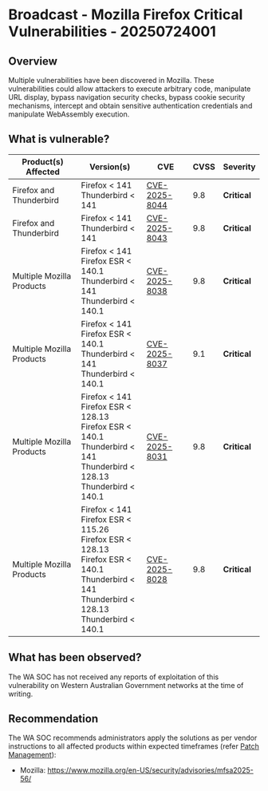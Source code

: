 # Broadcast - Mozilla Firefox Critical Vulnerabilities - 20250724001

## Overview

Multiple vulnerabilities have been discovered in Mozilla. These vulnerabilities could allow attackers to execute arbitrary code, manipulate URL display, bypass navigation security checks, bypass cookie security mechanisms, intercept and obtain sensitive authentication credentials and manipulate WebAssembly execution.

## What is vulnerable?

| Product(s) Affected       | Version(s)                                                                                                         | CVE                                                             | CVSS | Severity     |
| ------------------------- | ------------------------------------------------------------------------------------------------------------------ | --------------------------------------------------------------- | ---- | ------------ |
| Firefox and Thunderbird   | Firefox < 141 <br> Thunderbird < 141                                                                               | [CVE-2025-8044](https://nvd.nist.gov/vuln/detail/CVE-2025-8044) | 9.8  | **Critical** |
| Firefox and Thunderbird   | Firefox < 141 <br> Thunderbird < 141                                                                               | [CVE-2025-8043](https://nvd.nist.gov/vuln/detail/CVE-2025-8043) | 9.8  | **Critical** |
| Multiple Mozilla Products | Firefox < 141 <br> Firefox ESR < 140.1 <br> Thunderbird < 141 <br> Thunderbird < 140.1                             | [CVE-2025-8038](https://nvd.nist.gov/vuln/detail/CVE-2025-8038) | 9.8  | **Critical** |
| Multiple Mozilla Products | Firefox < 141 <br> Firefox ESR < 140.1 <br> Thunderbird < 141 <br> Thunderbird < 140.1                             | [CVE-2025-8037](https://nvd.nist.gov/vuln/detail/CVE-2025-8037) | 9.1  | **Critical** |
| Multiple Mozilla Products | Firefox < 141 <br> Firefox ESR < 128.13 <br> Firefox ESR < 140.1 <br> Thunderbird < 141 <br> Thunderbird < 128.13 <br> Thunderbird < 140.1 | [CVE-2025-8031](https://nvd.nist.gov/vuln/detail/CVE-2025-8031) | 9.8  | **Critical** |
| Multiple Mozilla Products | Firefox < 141 <br> Firefox ESR < 115.26 <br> Firefox ESR < 128.13 <br> Firefox ESR < 140.1 <br> Thunderbird < 141 <br> Thunderbird < 128.13 <br> Thunderbird < 140.1 | [CVE-2025-8028](https://nvd.nist.gov/vuln/detail/CVE-2025-8028) | 9.8  | **Critical** |

## What has been observed?

The WA SOC has not received any reports of exploitation of this vulnerability on Western Australian Government networks at the time of writing.

## Recommendation

The WA SOC recommends administrators apply the solutions as per vendor instructions to all affected products within expected timeframes (refer [Patch Management](../guidelines/patch-management.md)):

- Mozilla: <https://www.mozilla.org/en-US/security/advisories/mfsa2025-56/>

